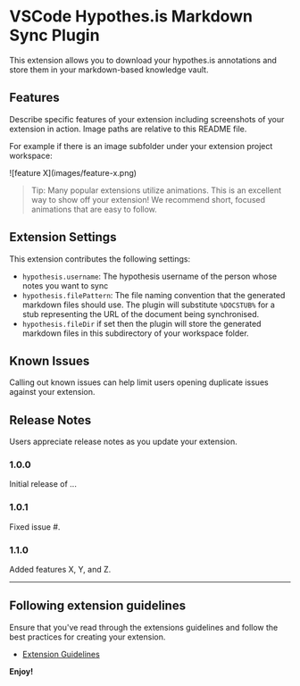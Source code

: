 # VSCode Hypothes.is Markdown Sync Plugin

This extension allows you to download your hypothes.is annotations and store them in your markdown-based knowledge vault.

## Features

Describe specific features of your extension including screenshots of your extension in action. Image paths are relative to this README file.

For example if there is an image subfolder under your extension project workspace:

\!\[feature X\]\(images/feature-x.png\)

> Tip: Many popular extensions utilize animations. This is an excellent way to show off your extension! We recommend short, focused animations that are easy to follow.


## Extension Settings

This extension contributes the following settings:

* `hypothesis.username`: The hypothesis username of the person whose notes you want to sync
* `hypothesis.filePattern`: The file naming convention that the generated markdown files should use. The plugin will substitute `%DOCSTUB%` for a stub representing the URL of the document being synchronised.
* `hypothesis.fileDir` if set then the plugin will store the generated markdown files in this subdirectory of your workspace folder.

## Known Issues

Calling out known issues can help limit users opening duplicate issues against your extension.

## Release Notes

Users appreciate release notes as you update your extension.

### 1.0.0

Initial release of ...

### 1.0.1

Fixed issue #.

### 1.1.0

Added features X, Y, and Z.

---

## Following extension guidelines

Ensure that you've read through the extensions guidelines and follow the best practices for creating your extension.

* [Extension Guidelines](https://code.visualstudio.com/api/references/extension-guidelines)



**Enjoy!**
